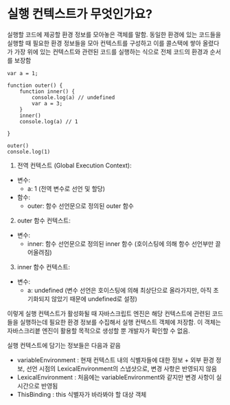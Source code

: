 # 실행 컨텍스트가 무엇인가요?

실행할 코드에 제공할 환경 정보를 모아놓은 객체를 말함.
동일한 환경에 있는 코드들을 실행할 때 필요한 환경 정보들을 모아 컨텍스트를 구성하고 이를 콜스택에 쌓아 올렸다가 가장 위에 있는 컨텍스트와 관련된 코드를 실행하는 식으로 전체 코드의 환경과 순서를 보장함

```
var a = 1;

function outer() {
    function inner() {
        console.log(a) // undefined
        var a = 3;
    }
    inner()
    console.log(a) // 1

}

outer()
console.log(1)
```

1. 전역 컨텍스트 (Global Execution Context):

- 변수:
  - a: 1 (전역 변수로 선언 및 할당)
- 함수:
  - outer: 함수 선언문으로 정의된 outer 함수

2. outer 함수 컨텍스트:

- 변수:
  - inner: 함수 선언문으로 정의된 inner 함수 (호이스팅에 의해 함수 선언부만 끌어올려짐)

3. inner 함수 컨텍스트:

- 변수:
  - a: undefined (변수 선언은 호이스팅에 의해 최상단으로 올라가지만, 아직 초기화되지 않았기 때문에 undefined로 설정)

이렇게 실행 컨텍스트가 활성화될 때 자바스크립트 엔진은 해당 컨텍스트에 관련된 코드들을 실행하는데 필요한 환경 정보를 수집해서 실행 컨텍스트 객체에 저장함. 이 객체는 자바스크리븥 엔진이 활용할 목적으로 생성할 뿐 개발자가 확인할 수 없음.

실행 컨텍스트에 담기는 정보들은 다음과 같음

- variableEnvironment : 현재 컨텍스트 내의 식별자들에 대한 정보 + 외부 환경 정보, 선언 시점의 LexicalEnvironment의 스냅샷으로, 변경 사항은 반영되지 않음
- LexicalEnvironment : 처음에는 variableEnvironment와 같지만 변경 사항이 실시간으로 반영됨
- ThisBinding : this 식별자가 바라봐야 할 대상 객체
